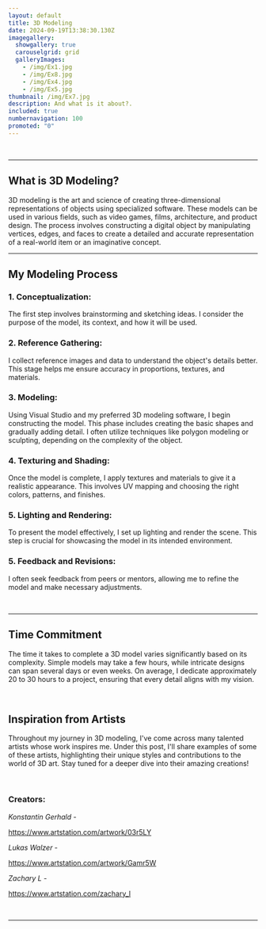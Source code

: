 ```yaml
---
layout: default
title: 3D Modeling
date: 2024-09-19T13:38:30.130Z
imagegallery:
  showgallery: true
  carouselgrid: grid
  galleryImages:
    - /img/Ex1.jpg
    - /img/Ex8.jpg
    - /img/Ex4.jpg
    - /img/Ex5.jpg
thumbnail: /img/Ex7.jpg
description: And what is it about?.
included: true
numbernavigation: 100
promoted: "0"
---
```

<br>

---

## What is 3D Modeling?

3D modeling is the art and science of creating three-dimensional representations of objects using specialized software. These models can be used in various fields, such as video games, films, architecture, and product design. The process involves constructing a digital object by manipulating vertices, edges, and faces to create a detailed and accurate representation of a real-world item or an imaginative concept.

---

<div class="modeling-process">

## My Modeling Process

### 1. Conceptualization: 
The first step involves brainstorming and sketching ideas. I consider the purpose of the model, its context, and how it will be used.

### 2. Reference Gathering: 
I collect reference images and data to understand the object's details better. This stage helps me ensure accuracy in proportions, textures, and materials.

### 3. Modeling: 
Using Visual Studio and my preferred 3D modeling software, I begin constructing the model. This phase includes creating the basic shapes and gradually adding detail. I often utilize techniques like polygon modeling or sculpting, depending on the complexity of the object.

### 4. Texturing and Shading: 
Once the model is complete, I apply textures and materials to give it a realistic appearance. This involves UV mapping and choosing the right colors, patterns, and finishes.

### 5. Lighting and Rendering: 
To present the model effectively, I set up lighting and render the scene. This step is crucial for showcasing the model in its intended environment.

### 5. Feedback and Revisions: 
I often seek feedback from peers or mentors, allowing me to refine the model and make necessary adjustments.

<br>

</div>


---

## Time Commitment

The time it takes to complete a 3D model varies significantly based on its complexity. Simple models may take a few hours, while intricate designs can span several days or even weeks. On average, I dedicate approximately 20 to 30 hours to a project, ensuring that every detail aligns with my vision.

<br>

## Inspiration from Artists

Throughout my journey in 3D modeling, I've come across many talented artists whose work inspires me. Under this post, I'll share examples of some of these artists, highlighting their unique styles and contributions to the world of 3D art. Stay tuned for a deeper dive into their amazing creations!

<br>

### Creators: 

_Konstantin Gerhald_ - <br>

<span style="color: #155e75;">https://www.artstation.com/artwork/03r5LY
<br>

_Lukas Walzer_ -<br>

<span style="color: #155e75;">https://www.artstation.com/artwork/Gamr5W
<br>

_Zachary L_ -<br>

<span style="color: #155e75;">https://www.artstation.com/zachary_l
<br>


<br>

---
